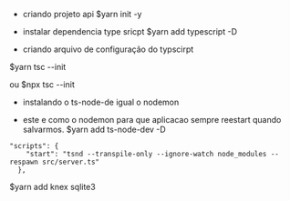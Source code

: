 - criando projeto api
$yarn init -y 

- instalar dependencia type sricpt
$yarn add typescript -D

- criando arquivo de configuração do typscirpt

$yarn tsc --init

ou $npx tsc --init

- instalando o ts-node-de igual o nodemon

- este e como o nodemon para que aplicacao sempre reestart quando salvarmos.
$yarn add ts-node-dev -D

```tsx
"scripts": {
    "start": "tsnd --transpile-only --ignore-watch node_modules --respawn src/server.ts"
  },
```

$yarn add knex sqlite3
